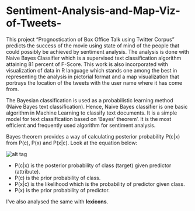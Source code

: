 # Sentiment-Analysis-and-Map-Viz-of-Tweets-
This project “Prognostication of Box Office Talk using Twitter Corpus” predicts the success of the movie using state of mind of the people that could possibly be achieved by sentiment analysis. The analysis is done with Naive Bayes Classifier which is a supervised text classification algorithm attaining 81 percent of F-Score. This work is also incorporated with visualization of data in R language which stands one among the best in representing the analysis in pictorial format and a map visualization that portrays the location of the tweets with the user name where it has come from.

The Bayesian classification is used as a probabilistic learning method (Naive Bayes text classification). Hence, Naive Bayes classifier is one basic algorithm in Machine Learning to classify text documents. It is a simple model for text classification based on ‘Bayes’ theorem’. It is the most efficient and frequently used algorithm for sentiment analysis.

Bayes theorem provides a way of calculating posterior probability P(c|x) from P(c), P(x) and P(x|c). Look at the equation below:

![alt tag](https://github.com/SolomonAathiRaj/Sentiment-Analysis-and-Map-Viz-of-Tweets-/blob/master/images/Bayes_rule.png)
  
* P(c|x) is the posterior probability of class (target) given predictor (attribute).
* P(c) is the prior probability of class.
* P(x|c) is the likelihood which is the probability of predictor given class.
* P(x) is the prior probability of predictor.

I've also analysed the same with **lexicons**.


